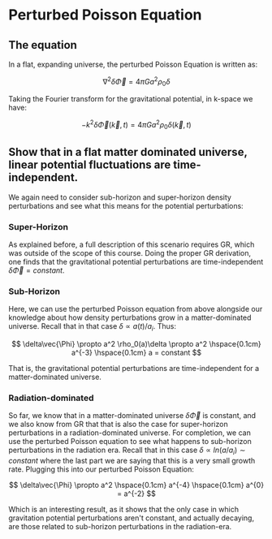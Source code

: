 # Perturbed Poisson Equation

## The equation
In a flat, expanding universe, the perturbed Poisson Equation is written as:

$$
\nabla^2\delta\vec{\Phi} = 4\pi G a^2 \rho_0 \delta
$$

Taking the Fourier transform for the gravitational potential, in k-space we have:

$$
-k^2\delta\vec{\Phi}(\vec{k},t) = 4\pi G a^2 \rho_0 \delta(\vec{k},t) 
$$

## Show that in a flat matter dominated universe, linear potential fluctuations are time-independent.
We again need to consider sub-horizon and super-horizon density perturbations and see what this means for the potential perturbations:

### Super-Horizon
As explained before, a full description of this scenario requires GR, which was outside of the scope of this course. Doing the proper GR derivation, one finds that the gravitational potential perturbations are time-independent $\delta\vec{\Phi} = constant$.

### Sub-Horizon
Here, we can use the perturbed Poisson equation from above alongside our knowledge about how density perturbations grow in a matter-dominated universe. Recall that in that case $\delta\propto a(t)/a_i$. Thus:

$$
\delta\vec{\Phi} \propto a^2 \rho_0(a)\delta \propto a^2 \hspace{0.1cm} a^{-3} \hspace{0.1cm} a = constant
$$

That is, the gravitational potential perturbations are time-independent for a matter-dominated universe.

### Radiation-dominated
So far, we know that in a matter-dominated universe $\delta\vec{\Phi}$ is constant, and we also know from GR that that is also the case for super-horizon perturbations in a radiation-dominated universe. For completion, we can use the perturbed Poisson equation to see what happens to sub-horizon perturbations in the radiation era. Recall that in this case $\delta\propto ln(a/a_i) \sim constant$ where the last part we are saying that this is a very small growth rate. Plugging this into our perturbed Poisson Equation:

$$
\delta\vec{\Phi} \propto a^2 \hspace{0.1cm} a^{-4} \hspace{0.1cm} a^{0} = a^{-2}
$$

Which is an interesting result, as it shows that the only case in which gravitation potential perturbations aren't constant, and actually decaying, are those related to sub-horizon perturbations in the radiation-era. 